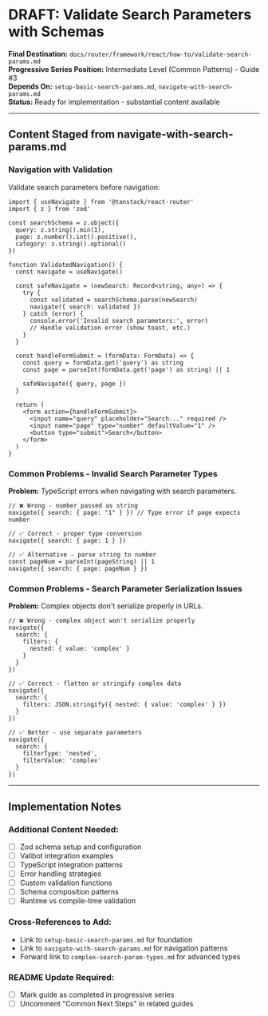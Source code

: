 # DRAFT: Validate Search Parameters with Schemas

**Final Destination:** `docs/router/framework/react/how-to/validate-search-params.md`  
**Progressive Series Position:** Intermediate Level (Common Patterns) - Guide #3  
**Depends On:** `setup-basic-search-params.md`, `navigate-with-search-params.md`  
**Status:** Ready for implementation - substantial content available  

---

## Content Staged from navigate-with-search-params.md

### Navigation with Validation

Validate search parameters before navigation:

```tsx
import { useNavigate } from '@tanstack/react-router'
import { z } from 'zod'

const searchSchema = z.object({
  query: z.string().min(1),
  page: z.number().int().positive(),
  category: z.string().optional()
})

function ValidatedNavigation() {
  const navigate = useNavigate()
  
  const safeNavigate = (newSearch: Record<string, any>) => {
    try {
      const validated = searchSchema.parse(newSearch)
      navigate({ search: validated })
    } catch (error) {
      console.error('Invalid search parameters:', error)
      // Handle validation error (show toast, etc.)
    }
  }
  
  const handleFormSubmit = (formData: FormData) => {
    const query = formData.get('query') as string
    const page = parseInt(formData.get('page') as string) || 1
    
    safeNavigate({ query, page })
  }
  
  return (
    <form action={handleFormSubmit}>
      <input name="query" placeholder="Search..." required />
      <input name="page" type="number" defaultValue="1" />
      <button type="submit">Search</button>
    </form>
  )
}
```

### Common Problems - Invalid Search Parameter Types

**Problem:** TypeScript errors when navigating with search parameters.

```tsx
// ❌ Wrong - number passed as string
navigate({ search: { page: "1" } }) // Type error if page expects number

// ✅ Correct - proper type conversion
navigate({ search: { page: 1 } })

// ✅ Alternative - parse string to number
const pageNum = parseInt(pageString) || 1
navigate({ search: { page: pageNum } })
```

### Common Problems - Search Parameter Serialization Issues

**Problem:** Complex objects don't serialize properly in URLs.

```tsx
// ❌ Wrong - complex object won't serialize properly
navigate({ 
  search: { 
    filters: { 
      nested: { value: 'complex' } 
    } 
  } 
})

// ✅ Correct - flatten or stringify complex data
navigate({ 
  search: { 
    filters: JSON.stringify({ nested: { value: 'complex' } })
  } 
})

// ✅ Better - use separate parameters
navigate({ 
  search: { 
    filterType: 'nested',
    filterValue: 'complex'
  } 
})
```

---

## Implementation Notes

### Additional Content Needed:
- [ ] Zod schema setup and configuration
- [ ] Valibot integration examples  
- [ ] TypeScript integration patterns
- [ ] Error handling strategies
- [ ] Custom validation functions
- [ ] Schema composition patterns
- [ ] Runtime vs compile-time validation

### Cross-References to Add:
- Link to `setup-basic-search-params.md` for foundation
- Link to `navigate-with-search-params.md` for navigation patterns
- Forward link to `complex-search-param-types.md` for advanced types

### README Update Required:
- [ ] Mark guide as completed in progressive series
- [ ] Uncomment "Common Next Steps" in related guides
